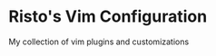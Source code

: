 Risto's Vim Configuration
=========================
My collection of vim plugins and customizations
